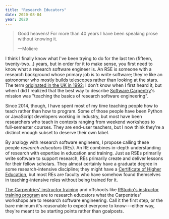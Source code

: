 ```yaml
---
title: "Research Educators"
date: 2020-08-04
year: 2020
---
```


> Good heavens! For more than 40 years I have been speaking prose without knowing it.
>
>—Moliere

I think I finally know what I've been trying to do for the last ten (fifteen, twenty-two…) years,
but in order for it to make sense,
you first need to know what a research software engineer is.
An RSE is someone with a research background whose primary job is to write software;
they're like an astronomer who mostly builds telescopes rather than looking at the stars.
The term [originated in the UK in 1992](https://www.software.ac.uk/blog/2016-08-17-not-so-brief-history-research-software-engineers-0);
I don't know when I first heard it,
but when I did I realized that the best way to describe [Software Carpentry](http://carpentries.org)'s mission was
"teaching the basics of research software engineering".

Since 2014, though,
I have spent most of my time teaching people how to teach rather than how to program.
Some of those people have been Python or JavaScript developers working in industry,
but most have been researchers who teach in contexts ranging from weekend workshops to full-semester courses.
They are end-user teachers,
but I now think they're a distinct enough subset to deserve their own label.

By analogy with research software engineers, I propose calling these people *research educators* (REs).
An RE combines in-depth understanding of research with expertise in education and training.
Just as RSEs primarily write software to support research,
REs primarily create and deliver lessons for their fellow scholars.
They almost certainly have a graduate degree in some research-intensive discipline;
they might have a [Certificate of Higher Education](https://en.wikipedia.org/wiki/Certificate_of_Higher_Education),
but most REs are faculty who have somehow found themselves in teaching-intensive roles
without being trained for it.

[The Carpentries' instructor training](https://carpentries.github.io/instructor-training/)
and offshoots like [RStudio's instructor training program](https://education.rstudio.com/trainers/)
are to research educators what the Carpentries' workshops are to research software engineering.
Call it the first step,
or the bare minimum it's reasonable to expect everyone to know---either way,
they're meant to be starting points rather than goalposts.
